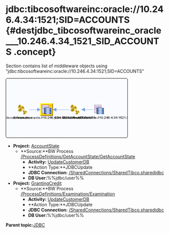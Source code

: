 # jdbc:tibcosoftwareinc:oracle://10.246.4.34:1521;SID=ACCOUNTS {#destjdbc_tibcosoftwareinc_oracle___10.246.4.34_1521_SID_ACCOUNTS .concept}

Section contains list of middleware objects using “jdbc:tibcosoftwareinc:oracle://10.246.4.34:1521;SID=ACCOUNTS”

![](dest_Id95.png)

-   **Project:** [AccountState](../projs/AccountState.md)
    -   **Source:**BW Process [/ProcessDefinitions/GetAccountState/GetAccountState](../../../projects/AccountState/ProcessDefinitions/GetAccountState/GetAccountState.process.md)
        -   **Activity:** [UpdateCustomerDB](../projs/act_94.md)
        -   **Action Type:**JDBCUpdate
        -   **JDBC Connection:** [/SharedConnections/SharedTibco.sharedjdbc](../../../projects/AccountState/SharedConnections/SharedTibco.sharedjdbc.md)
        -   **DB User:**%%jdbc/user%%
-   **Project:** [GrantingCredit](../projs/GrantingCredit.md)
    -   **Source:**BW Process [/ProcessDefinitions/Examination/Examination](../../../projects/GrantingCredit/ProcessDefinitions/Examination/Examination.process.md)
        -   **Activity:** [UpdateCustomerDB](../projs/act_100.md)
        -   **Action Type:**JDBCUpdate
        -   **JDBC Connection:** [/SharedConnections/SharedTibco.sharedjdbc](../../../projects/GrantingCredit/SharedConnections/SharedTibco.sharedjdbc.md)
        -   **DB User:**%%jdbc/user%%

**Parent topic:**[JDBC](../../../../../../modules/demo_Enterprise/dita/crossref/dest/msgs/Group_Id142.md)

